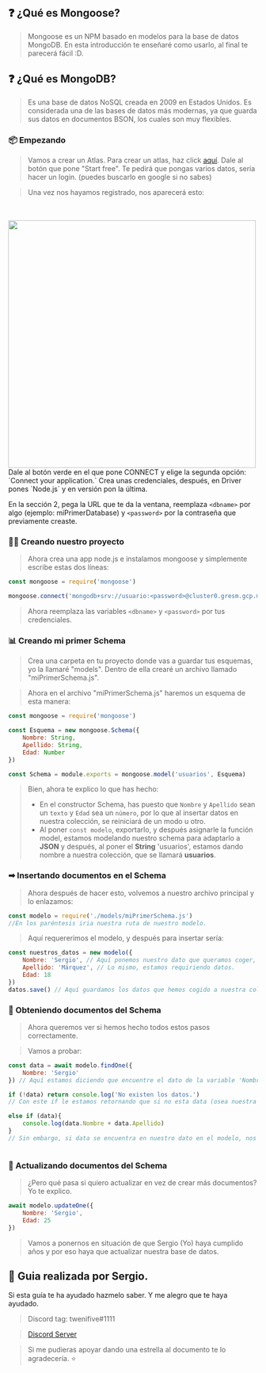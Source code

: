 ## ❓ ¿Qué es Mongoose?
> Mongoose es un NPM basado en modelos para la base de datos MongoDB.
> En esta introducción te enseñaré como usarlo, al final te parecerá fácil :D.

## ❓ ¿Qué es MongoDB?
> Es una base de datos NoSQL creada en 2009 en Estados Unidos.
> Es considerada una de las bases de datos más modernas, ya que guarda sus datos en documentos BSON, los cuales son muy flexibles.

### 📦 Empezando
> Vamos a crear un Atlas. Para crear un atlas, haz click [aquí](https://mongodb.com/cloud/atlas).
Dale al botón que pone "Start free". Te pedirá que pongas varios datos, sería hacer un login.
(puedes buscarlo en google si no sabes)

> Una vez nos hayamos registrado, nos aparecerá esto:
<br>
<br>
<img src="https://pays.host/uploads/21097a79-b022-44e0-8c0d-511d4da18ec9/Xg0k3H3W.png" width="500">
<br>
Dale al botón verde en el que pone CONNECT y elige la segunda opción: `Connect your application.`
Crea unas credenciales, después, en Driver pones `Node.js` y en versión pon la última.

En la sección 2, pega la URL que te da la ventana, reemplaza `<dbname>` por algo (ejemplo: miPrimerDatabase)
y `<password>` por la contraseña que previamente creaste.

### 👨‍💻 Creando nuestro proyecto
>Ahora crea una app node.js e instalamos mongoose y simplemente escribe estas dos líneas:

```js
const mongoose = require('mongoose')

mongoose.connect('mongodb+srv://usuario:<password>@cluster0.gresm.gcp.mongodb.net/<dbname>?retryWrites=true&w=majority')
```
> Ahora reemplaza las variables `<dbname>` y `<password>` por tus credenciales.

### 📊 Creando mi primer Schema
> Crea una carpeta en tu proyecto donde vas a guardar tus esquemas, yo la llamaré "models". Dentro de ella crearé un archivo llamado "miPrimerSchema.js".

> Ahora en el archivo "miPrimerSchema.js" haremos un esquema de esta manera:
```js
const mongoose = require('mongoose')

const Esquema = new mongoose.Schema({
    Nombre: String, 
    Apellido: String,
    Edad: Number
})

const Schema = module.exports = mongoose.model('usuarios', Esquema)
```
>Bien, ahora te explico lo que has hecho:
>- En el constructor Schema, has puesto que `Nombre` y `Apellido` sean un `texto` y `Edad` sea un `número`,
por lo que al insertar datos en nuestra colección, se reiniciará de un modo u otro.
>- Al poner ``const modelo``, exportarlo, y después asignarle la función model, estamos modelando nuestro
schema para adaptarlo a **JSON** y después, al poner el **String** 'usuarios', estamos dando nombre a nuestra colección,
que se llamará **usuarios**.

### ➡ Insertando documentos en el Schema
>Ahora después de hacer esto, volvemos a nuestro archivo principal y lo enlazamos:
```js
const modelo = require('./models/miPrimerSchema.js') 
//En los paréntesis iria nuestra ruta de nuestro modelo.
```
>Aquí requererimos el modelo, y después para insertar sería:
```js
const nuestros_datos = new modelo({
    Nombre: 'Sergio', // Aquí ponemos nuestro dato que queramos coger, en mi caso, mi nombre.
    Apellido: 'Márquez', // Lo mismo, estamos requiriendo datos.
    Edad: 18 
})
datos.save() // Aquí guardamos los datos que hemos cogido a nuestra colección.
```

### 📄 Obteniendo documentos del Schema
>Ahora queremos ver si hemos hecho todos estos pasos correctamente.

>Vamos a probar:
```js
const data = await modelo.findOne({
    Nombre: 'Sergio'
}) // Aquí estamos diciendo que encuentre el dato de la variable 'Nombre' llamada 'Sergio'

if (!data) return console.log('No existen los datos.') 
// Con este if le estamos retornando que si no esta data (osea nuestra búsqueda de la variable de nuestro modelo) no se ha encontrado haga un log en la consola.

else if (data){
    console.log(data.Nombre + data.Apellido)
}
// Sin embargo, si data se encuentra en nuestro dato en el modelo, nos va a hacer un log de nuestro Nombre, Apellido



```

### 🔄 Actualizando documentos del Schema
> ¿Pero qué pasa si quiero actualizar en vez de crear más documentos?
Yo te explico.
```js
await modelo.updateOne({
    Nombre: 'Sergio',
    Edad: 25
})
```
>Vamos a ponernos en situación de que Sergio (Yo) haya cumplido años y por eso haya que actualizar nuestra base de datos.

## 👤 Guia realizada por Sergio.
 Si esta guía te ha ayudado hazmelo saber. Y me alegro que te haya ayudado.
  
> Discord tag: twenifive#1111

> [Discord Server](https://discord.gg/tCYAPYbK3x)

> Si me pudieras apoyar dando una estrella al documento te lo agradecería. ⭐ 

